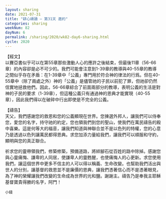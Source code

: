 ```yaml
---
layout: sharing
date: 2021-07-31
title: "耕心禱讀 – 第31天 邀約"
categories: sharing
weekNum: 82
dayNum: 6
permalink: /sharing/2020/wk82-day6-sharing.html
cycle: 2020
---
```


【經文】  
以賽亞書似乎可以在第55章那些激動人心的應許之後結束，但最後11章（56-66章）的內容卻是必不可少的。我們可能會注意到1-39章的教導與40-55章的教導之間似乎存在矛盾：在1-39章中「公義」專門用於符合神的律法的行爲。但在40-55章中（除了兩處之外）神的「公義」是儘管祂的子民以前犯了罪，但祂卻仍然信實地拯救他們。因此，56-66章綜合了前面兩部分的教導，表明公義的生活是對神的子民的要求（1-39章），但這種公義只有通過神的恩典才能實現（40-55章），因此我們得以在破碎中行出即使是不完全的公義。

【禱告】  
天父，我們感謝您的救恩和您的公義顯現在世界。您揀選外邦人，讓我們可以侍奉您，愛您的名字，持守祂的約定，您也領我們到您的聖山，使我們在萬民禱告的殿中喜樂。這是何等大的福音，讓我們知道與神聯合並不是以色列的特權，您的心意乃是透過以色列讓萬民都得恩典。求您加添力量給我們，讓我們可以順服和守約，顯明與您的真正聯合。

祈求您的靈帶領我們，修築修築，預備道路，將絆腳石從百姓的路中除掉。感謝您與心靈痛悔、謙卑的人同居，使謙卑人的靈甦醒，也使痛悔人的心更新。求您使用我們，讓這個世界中更多不信主的人可以得以稱義、生命改變。也幫助我們活出與世人的分別，讓基督的救恩並不是廉價的恩典，讓我們憑著信心而不是憑著眼見，為了神的榮耀讓我們改變的生命成為世界的光和鹽。謝謝主。禱告乃是奉我主耶穌基督寶貴得勝的名字，阿門！

`小錢`
